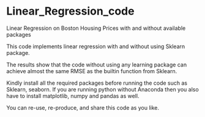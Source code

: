 # Linear_Regression_code

Linear Regression on Boston Housing Prices with and without available packages

This code implements linear regression with and without using Sklearn package.

The results show that the code without using any learning package can achieve almost the same RMSE as the builtin function from Sklearn.

Kindly install all the required packages before running the code such as Sklearn, seaborn. If you are running python without Anaconda then you also have to install matplotlib, numpy and pandas as well.

You can re-use, re-produce, and share this code as you like.
